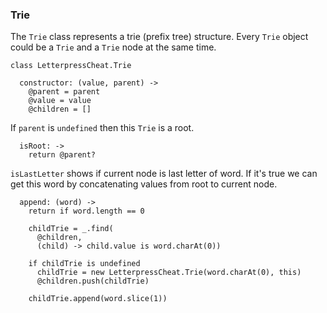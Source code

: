 ### Trie

The `Trie` class represents a trie (prefix tree) structure. Every `Trie` object could be a `Trie` and a `Trie` node at the same time.

    class LetterpressCheat.Trie

      constructor: (value, parent) ->
        @parent = parent
        @value = value
        @children = []

If `parent` is `undefined` then this `Trie` is a root.

      isRoot: ->
        return @parent?

`isLastLetter` shows if current node is last letter of word. If it's true we can get this word by concatenating values from root to current node.

      append: (word) ->
        return if word.length == 0

        childTrie = _.find(
          @children,
          (child) -> child.value is word.charAt(0))

        if childTrie is undefined
          childTrie = new LetterpressCheat.Trie(word.charAt(0), this)
          @children.push(childTrie)

        childTrie.append(word.slice(1))